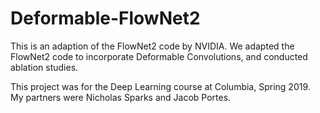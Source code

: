 # Deformable-FlowNet2 

This is an adaption of the FlowNet2 code by NVIDIA. We adapted the FlowNet2 code to incorporate Deformable Convolutions, and conducted ablation studies.

This project was for the Deep Learning course at Columbia, Spring 2019. My partners were Nicholas Sparks and Jacob Portes.
